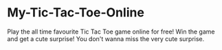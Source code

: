 # My-Tic-Tac-Toe-Online
Play the all time favourite Tic Tac Toe game online for free! Win the game and get a cute surprise! You don't wanna miss the very cute surprise.
